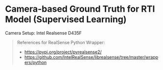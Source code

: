 # Camera-based Ground Truth for RTI Model (Supervised Learning)

Camera Setup: Intel Realsense D435F

> References for RealSense Python Wrapper: 
> - https://pypi.org/project/pyrealsense2/
> - https://github.com/IntelRealSense/librealsense/tree/master/wrappers/python
